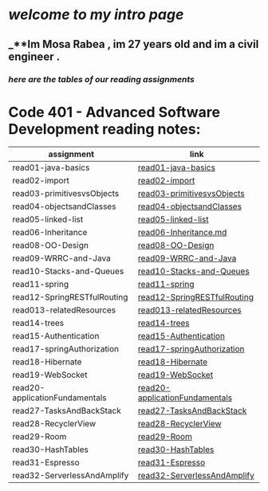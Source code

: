 # _**welcome to my intro page**_
## _**Im Mosa Rabea , im 27 years old and im a civil engineer .



### _**here are the tables of our reading assignments**_





# Code 401 - Advanced Software Development reading notes:

| assignment             | link                                   |
| -----------            | -----------                            |
| read01-java-basics     | [read01-java-basics](401/read01-java-basics.md) |
| read02-import          | [read02-import](401/read02-import.md)           |
| read03-primitivesvsObjects   | [read03-primitivesvsObjects](401/read03-primitivesvsObjects.md)                |
| read04-objectsandClasses                 | [read04-objectsandClasses](401/read04-objectsandClasses.md)                |
| read05-linked-list                 | [read05-linked-list](401/read05-linked-list.md)                |
| read06-Inheritance                | [read06-Inheritance.md](401/read06-Inheritance.md)                |
| read08-OO-Design                | [read08-OO-Design](401/read08-OO-Design.md)                |
| read09-WRRC-and-Java                 | [read09-WRRC-and-Java](401/read09-WRRC-and-Java.md)                |
| read10-Stacks-and-Queues                 | [read10-Stacks-and-Queues](401/read10-Stacks-and-Queues.md)                |
| read11-spring                 | [read11-spring](401/read11-spring.md)                |
| read12-SpringRESTfulRouting                 | [read12-SpringRESTfulRouting](401/read12-SpringRESTfulRouting.md)                |
| read013-relatedResources                 | [read013-relatedResources](401/read013-relatedResources.md)                |
| read14-trees                 | [read14-trees](401/read14-trees.md)                |
| read15-Authentication                 | [read15-Authentication](401/read15-Authentication.md)                |
| read17-springAuthorization                 | [read17-springAuthorization](401/read17-springAuthorization.md)                |
| read18-Hibernate                | [read18-Hibernate](401/read18-Hibernate.md)                |
| read19-WebSocket| [read19-WebSocket](401/read19-WebSocket.md)                |
| read20-applicationFundamentals| [read20-applicationFundamentals](401/read20-applicationFundamentals.md)                |
| read27-TasksAndBackStack| [read27-TasksAndBackStack](401/read27-TasksAndBackStack.md)                |
| read28-RecyclerView| [read28-RecyclerView](401/read28-RecyclerView.md)                |
| read29-Room| [read29-Room](401/read29-Room.md)                |
| read30-HashTables| [read30-HashTables](401/read30-HashTables.md)                |
| read31-Espresso | [read31-Espresso](401/read31-Espresso.md)                |
| read32-ServerlessAndAmplify | [read32-ServerlessAndAmplify](401/read32-ServerlessAndAmplify.md)                |








